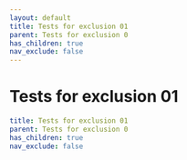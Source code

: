 ```yaml
---
layout: default
title: Tests for exclusion 01
parent: Tests for exclusion 0
has_children: true
nav_exclude: false
---
```

# Tests for exclusion 01

```yaml
title: Tests for exclusion 01
parent: Tests for exclusion 0
has_children: true
nav_exclude: false
```
